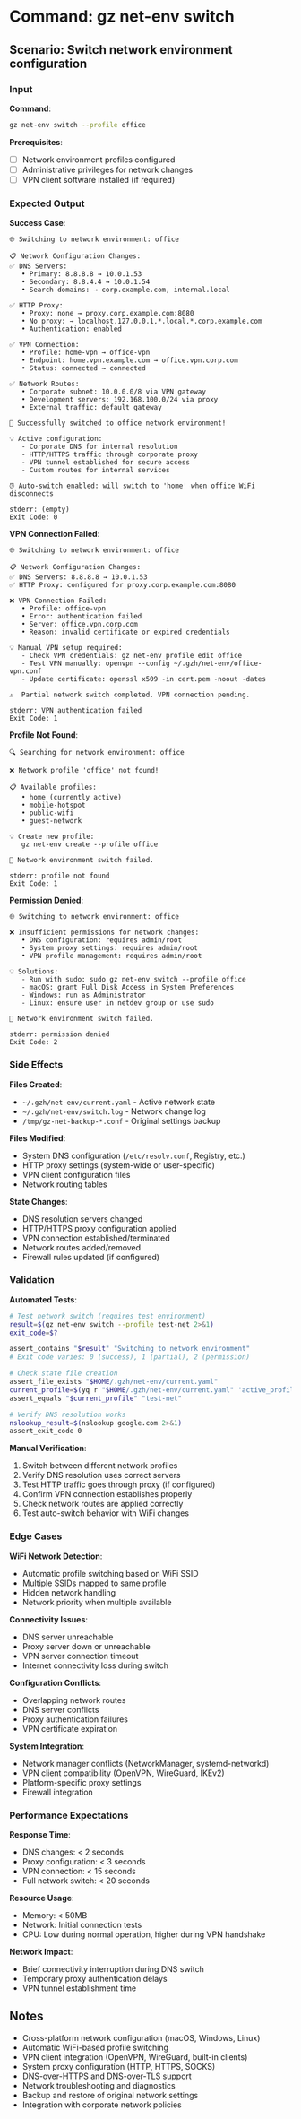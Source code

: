 # Command: gz net-env switch

## Scenario: Switch network environment configuration

### Input

**Command**:

```bash
gz net-env switch --profile office
```

**Prerequisites**:

- [ ] Network environment profiles configured
- [ ] Administrative privileges for network changes
- [ ] VPN client software installed (if required)

### Expected Output

**Success Case**:

```text
🌐 Switching to network environment: office

📋 Network Configuration Changes:
✅ DNS Servers:
   • Primary: 8.8.8.8 → 10.0.1.53
   • Secondary: 8.8.4.4 → 10.0.1.54
   • Search domains: → corp.example.com, internal.local

✅ HTTP Proxy:
   • Proxy: none → proxy.corp.example.com:8080
   • No proxy: → localhost,127.0.0.1,*.local,*.corp.example.com
   • Authentication: enabled

✅ VPN Connection:
   • Profile: home-vpn → office-vpn
   • Endpoint: home.vpn.example.com → office.vpn.corp.com
   • Status: connected → connected

✅ Network Routes:
   • Corporate subnet: 10.0.0.0/8 via VPN gateway
   • Development servers: 192.168.100.0/24 via proxy
   • External traffic: default gateway

🎉 Successfully switched to office network environment!

💡 Active configuration:
   - Corporate DNS for internal resolution
   - HTTP/HTTPS traffic through corporate proxy
   - VPN tunnel established for secure access
   - Custom routes for internal services

⏰ Auto-switch enabled: will switch to 'home' when office WiFi disconnects

stderr: (empty)
Exit Code: 0
```

**VPN Connection Failed**:

```text
🌐 Switching to network environment: office

📋 Network Configuration Changes:
✅ DNS Servers: 8.8.8.8 → 10.0.1.53
✅ HTTP Proxy: configured for proxy.corp.example.com:8080

❌ VPN Connection Failed:
   • Profile: office-vpn
   • Error: authentication failed
   • Server: office.vpn.corp.com
   • Reason: invalid certificate or expired credentials

💡 Manual VPN setup required:
   - Check VPN credentials: gz net-env profile edit office
   - Test VPN manually: openvpn --config ~/.gzh/net-env/office-vpn.conf
   - Update certificate: openssl x509 -in cert.pem -noout -dates

⚠️  Partial network switch completed. VPN connection pending.

stderr: VPN authentication failed
Exit Code: 1
```

**Profile Not Found**:

```text
🔍 Searching for network environment: office

❌ Network profile 'office' not found!

📋 Available profiles:
   • home (currently active)
   • mobile-hotspot
   • public-wifi
   • guest-network

💡 Create new profile:
   gz net-env create --profile office

🚫 Network environment switch failed.

stderr: profile not found
Exit Code: 1
```

**Permission Denied**:

```text
🌐 Switching to network environment: office

❌ Insufficient permissions for network changes:
   • DNS configuration: requires admin/root
   • System proxy settings: requires admin/root
   • VPN profile management: requires admin/root

💡 Solutions:
   - Run with sudo: sudo gz net-env switch --profile office
   - macOS: grant Full Disk Access in System Preferences
   - Windows: run as Administrator
   - Linux: ensure user in netdev group or use sudo

🚫 Network environment switch failed.

stderr: permission denied
Exit Code: 2
```

### Side Effects

**Files Created**:

- `~/.gzh/net-env/current.yaml` - Active network state
- `~/.gzh/net-env/switch.log` - Network change log
- `/tmp/gz-net-backup-*.conf` - Original settings backup

**Files Modified**:

- System DNS configuration (`/etc/resolv.conf`, Registry, etc.)
- HTTP proxy settings (system-wide or user-specific)
- VPN client configuration files
- Network routing tables

**State Changes**:

- DNS resolution servers changed
- HTTP/HTTPS proxy configuration applied
- VPN connection established/terminated
- Network routes added/removed
- Firewall rules updated (if configured)

### Validation

**Automated Tests**:

```bash
# Test network switch (requires test environment)
result=$(gz net-env switch --profile test-net 2>&1)
exit_code=$?

assert_contains "$result" "Switching to network environment"
# Exit code varies: 0 (success), 1 (partial), 2 (permission)

# Check state file creation
assert_file_exists "$HOME/.gzh/net-env/current.yaml"
current_profile=$(yq r "$HOME/.gzh/net-env/current.yaml" 'active_profile')
assert_equals "$current_profile" "test-net"

# Verify DNS resolution works
nslookup_result=$(nslookup google.com 2>&1)
assert_exit_code 0
```

**Manual Verification**:

1. Switch between different network profiles
1. Verify DNS resolution uses correct servers
1. Test HTTP traffic goes through proxy (if configured)
1. Confirm VPN connection establishes properly
1. Check network routes are applied correctly
1. Test auto-switch behavior with WiFi changes

### Edge Cases

**WiFi Network Detection**:

- Automatic profile switching based on WiFi SSID
- Multiple SSIDs mapped to same profile
- Hidden network handling
- Network priority when multiple available

**Connectivity Issues**:

- DNS server unreachable
- Proxy server down or unreachable
- VPN server connection timeout
- Internet connectivity loss during switch

**Configuration Conflicts**:

- Overlapping network routes
- DNS server conflicts
- Proxy authentication failures
- VPN certificate expiration

**System Integration**:

- Network manager conflicts (NetworkManager, systemd-networkd)
- VPN client compatibility (OpenVPN, WireGuard, IKEv2)
- Platform-specific proxy settings
- Firewall integration

### Performance Expectations

**Response Time**:

- DNS changes: < 2 seconds
- Proxy configuration: < 3 seconds
- VPN connection: < 15 seconds
- Full network switch: < 20 seconds

**Resource Usage**:

- Memory: < 50MB
- Network: Initial connection tests
- CPU: Low during normal operation, higher during VPN handshake

**Network Impact**:

- Brief connectivity interruption during DNS switch
- Temporary proxy authentication delays
- VPN tunnel establishment time

## Notes

- Cross-platform network configuration (macOS, Windows, Linux)
- Automatic WiFi-based profile switching
- VPN client integration (OpenVPN, WireGuard, built-in clients)
- System proxy configuration (HTTP, HTTPS, SOCKS)
- DNS-over-HTTPS and DNS-over-TLS support
- Network troubleshooting and diagnostics
- Backup and restore of original network settings
- Integration with corporate network policies
